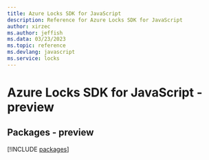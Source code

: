 ```yaml
---
title: Azure Locks SDK for JavaScript
description: Reference for Azure Locks SDK for JavaScript
author: xirzec
ms.author: jeffish
ms.data: 03/23/2023
ms.topic: reference
ms.devlang: javascript
ms.service: locks
---
```

# Azure Locks SDK for JavaScript - preview
## Packages - preview
[!INCLUDE [packages](locks-index.md)]